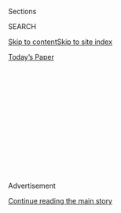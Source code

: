 <div id="app">

<div>

<div>

<div>

<div class="NYTAppHideMasthead css-1q2w90k e1suatyy0">

<div class="section css-ui9rw0 e1suatyy2">

<div class="css-eph4ug er09x8g0">

<div class="css-6n7j50">

</div>

<span class="css-1dv1kvn">Sections</span>

<div class="css-10488qs">

<span class="css-1dv1kvn">SEARCH</span>

</div>

[Skip to content](#site-content)[Skip to site
index](#site-index)

</div>

<div class="css-10698na e1huz5gh0">

</div>

</div>

<div id="masthead-bar-one" class="section hasLinks css-15hmgas e1csuq9d3">

<div class="css-uqyvli e1csuq9d0">

</div>

<div class="css-1uqjmks e1csuq9d1">

</div>

<div class="css-9e9ivx">

[](https://myaccount.nytimes.com/auth/login?response_type=cookie&client_id=vi)

</div>

<div class="css-1bvtpon e1csuq9d2">

[Today’s
Paper](https://www.nytimes.com/section/todayspaper)

</div>

</div>

</div>

</div>

<div data-aria-hidden="false">

<div id="site-content" data-role="main">

<div>

<div class="css-1aor85t" style="opacity:0.000000001;z-index:-1;visibility:hidden">

<div class="css-1hqnpie">

<div class="css-epjblv">

<span class="css-17xtcya">[DealBook](/section/business/dealbook)</span><span class="css-x15j1o">|</span><span class="css-fwqvlz">Goldman
Sachs to Extend Its Reach in Trump
Administration</span>

</div>

<div class="css-k008qs">

<div class="css-1iwv8en">

<span class="css-18z7m18"></span>

<div>

</div>

</div>

<span class="css-1n6z4y">https://nyti.ms/2h6MSZY</span>

<div class="css-1705lsu">

<div class="css-4xjgmj">

<div class="css-4skfbu" data-role="toolbar" data-aria-label="Social Media Share buttons, Save button, and Comments Panel with current comment count" data-testid="share-tools">

  - 
  - 
  - 
  - 
    
    <div class="css-6n7j50">
    
    </div>

  - 

</div>

</div>

</div>

</div>

</div>

</div>

<div class="css-13pd83m">

</div>

<div id="top-wrapper" class="css-1sy8kpn">

<div id="top-slug" class="css-l9onyx">

Advertisement

</div>

[Continue reading the main
story](#after-top)

<div class="ad top-wrapper" style="text-align:center;height:100%;display:block;min-height:250px">

<div id="top" class="place-ad" data-position="top" data-size-key="top">

</div>

</div>

<div id="after-top">

</div>

</div>

<div id="sponsor-wrapper" class="css-1hyfx7x">

<div id="sponsor-slug" class="css-19vbshk">

Supported by

</div>

[Continue reading the main
story](#after-sponsor)

<div id="sponsor" class="ad sponsor-wrapper" style="text-align:center;height:100%;display:block">

</div>

<div id="after-sponsor">

</div>

</div>

<div class="css-v5btjw etb61u70">

<div class="css-h03alg etb61u71">

DealBook Business and Policy

</div>

</div>

<div class="css-1vkm6nb ehdk2mb0">

# Goldman Sachs to Extend Its Reach in Trump Administration

</div>

<div class="css-79elbk" data-testid="photoviewer-wrapper">

<div class="css-z3e15g" data-testid="photoviewer-wrapper-hidden">

</div>

<div class="css-1a48zt4 ehw59r15" data-testid="photoviewer-children">

![<span class="css-16f3y1r e13ogyst0" data-aria-hidden="true">Gary D.
Cohn, the president of Goldman Sachs, is expected to be named director
of the National Economic Council, which oversees economic policy in the
White
House.</span><span class="css-cnj6d5 e1z0qqy90" itemprop="copyrightHolder"><span class="css-1ly73wi e1tej78p0">Credit...</span><span><span>Sam
Hodgson for The New York
Times</span></span></span>](https://static01.nyt.com/images/2016/12/10/business/10DB-GOLDMAN/10DB-GOLDMAN-articleLarge.jpg?quality=75&auto=webp&disable=upscale)

</div>

</div>

<div class="css-xt80pu e12qa4dv0">

<div class="css-18e8msd">

<div class="css-vp77d3 epjyd6m0">

<div class="css-1baulvz">

By [<span class="css-1baulvz" itemprop="name">Nathaniel
Popper</span>](http://www.nytimes.com/by/nathaniel-popper),
[<span class="css-1baulvz" itemprop="name">Michael J. de la
Merced</span>](http://www.nytimes.com/by/michael-j-de-la-merced) and
[<span class="css-1baulvz last-byline" itemprop="name">Maggie
Haberman</span>](http://www.nytimes.com/by/maggie-haberman)

</div>

</div>

  - Dec. 9,
    2016

  - 
    
    <div class="css-4xjgmj">
    
    <div class="css-d8bdto" data-role="toolbar" data-aria-label="Social Media Share buttons, Save button, and Comments Panel with current comment count" data-testid="share-tools">
    
      - 
      - 
      - 
      - 
        
        <div class="css-6n7j50">
        
        </div>
    
      - 
    
    </div>
    
    </div>

</div>

</div>

<div class="section meteredContent css-1r7ky0e" name="articleBody" itemprop="articleBody">

<div class="css-1fanzo5 StoryBodyCompanionColumn">

<div class="css-53u6y8">

Goldman Sachs’s outsize influence in Washington is about to get larger.

The longtime second-in-command at Goldman Sachs, Gary D. Cohn, is
expected to be named director of the [National Economic
Council](https://www.whitehouse.gov/administration/eop/nec), which
oversees economic policy in the White House.

Coming fast on the heels of the nomination of [Steven
Mnuchin](https://www.nytimes.com/2016/11/29/us/politics/steven-terner-mnuchin-trump-treasury-secretary.html),
a former Goldman partner, as Treasury secretary, it will mean that
economic policy under the president-elect, Donald J. Trump, will be
shaped chiefly by veterans of the Wall Street firm.

The position that Mr. Cohn is expected to take up is one that has long
been identified with Goldman and its influence in the capital.

The role was established by President Bill Clinton and given to
Goldman’s co-chairman at the time, Robert E. Rubin. Mr. Rubin’s
co-chairman, Stephen Friedman, later held the position under President
George W. Bush.

</div>

</div>

<div class="css-1fanzo5 StoryBodyCompanionColumn">

<div class="css-53u6y8">

This time, however, the selection of a Goldman insider is at odds with
statements made by Mr. Trump during the presidential campaign. He
repeatedly attacked the financial elite — and Goldman Sachs in
particular.

In a commercial that ran in the closing days of the campaign, Mr. Trump
warned about “a global power structure that is responsible for the
economic decisions that have robbed our working class, stripped our
country of its wealth and put that money into the pockets of a handful
of large corporations and political entities.” The face of Goldman’s
chief executive, Lloyd C. Blankfein — Mr. Cohn’s longtime friend and
collaborator — was among the images that flashed ominously on the
screen.

And Mr. Trump criticized both Hillary Clinton and a primary opponent,
Senator Ted Cruz, Republican of Texas, over their ties to the investment
bank. “I know the guys at Goldman Sachs,” Mr. Trump said at one primary
debate. “They have total, total control” over Mr. Cruz, he said. “Just
like they have total control over Hillary Clinton.”

Since his election, however, Mr. Trump has stocked his future cabinet
with a number of Goldman alumni, including Mr. Mnuchin, a hedge fund
manager and a former Goldman trader, and Stephen K. Bannon, a former
Goldman banker who is now Mr. Trump’s chief
strategist.

</div>

</div>

<div class="css-1sngw6j">

[](https://www.nytimes.com/interactive/2016/12/05/us/politics/trump-cabinet-insiders-outsiders-millionaires.html)

<div class="css-1eoytci">

![](https://static01.nyt.com/images/2016/12/02/us/politics/trump-cabinet-insiders-outsiders-millionaires-1480717606838/trump-cabinet-insiders-outsiders-millionaires-1480717606838-thumbLarge-v2.png)

</div>

<div class="css-1rha1bf">

## Outsiders, Insiders and Multimillionaires in Trump’s Cabinet

President-elect Donald J. Trump’s cabinet and top staff are shaping up
to be a mix of wealthy Washington outsiders, Republican insiders and
former military officers who have been critical of the Obama
administration.

</div>

</div>

<div class="css-1fanzo5 StoryBodyCompanionColumn">

<div class="css-53u6y8">

Unlike those two, Mr. Cohn is a longtime top Goldman executive who was
helping to guide the firm before and during the financial crisis.

</div>

</div>

<div class="css-1fanzo5 StoryBodyCompanionColumn">

<div class="css-53u6y8">

In Mr. Cohn, Mr. Trump is not only turning to yet another Goldman hand —
and a registered Democrat — but he is also choosing a financier whose
thinking about the economy has stood in contrast to the
president-elect’s more nationalistic views.

At a [conference in
Florida](http://openmarkets.cmegroup.com/11728/goldman-sachs-cohn-market-looking-predictability)
soon after the election, Mr. Cohn said the big problem facing the
country and the world was a “global growth issue.”

“We’re trying to solve it with domestic policy,” he said. “It’s not
going to work.”

While Mr. Trump has criticized companies that have moved their work
force overseas, Mr. Cohn has been candid about Goldman’s international
outlook: “We have a globalized work force, so when I need to go out and
hire the incremental worker, I go out and look around the world and see
where that incremental worker is available.”

Mr. Cohn, though, has agreed with Mr. Trump about the need to lighten
the regulations that have been imposed on banks like Goldman since the
financial crisis.

In [another interview at the
conference](http://video.cnbc.com/gallery/?video=3000568273&play=1),
with CNBC, Mr. Cohn said he was “cautiously optimistic” about a Trump
administration.

“We’re all giving President-elect Trump and his transition team the
benefit of the doubt,” Mr. Cohn said. “We’re all waiting to see what
happens.”

</div>

</div>

<div class="css-1fanzo5 StoryBodyCompanionColumn">

<div class="css-53u6y8">

Mr. Cohn, 56, rose through the ranks of Goldman as a trader and is known
for his gruff, no-nonsense demeanor, which could help explain his
rapport with the plain-spoken Mr. Trump.

In recent years, Mr. Cohn has been in line to take over the firm from
Mr. Blankfein, and his departure will open the door to a new crop of
candidates looking to lead the firm.

While he has been registered as a Democrat, Mr. Cohn has donated to both
political parties. He has given tens of thousands of dollars to
Democrats and Democratic campaign
committees.

</div>

</div>

<div class="css-1sngw6j">

[](https://www.nytimes.com/interactive/2016/us/politics/donald-trump-administration.html)

<div class="css-1eoytci">

![](https://static01.nyt.com/images/2016/11/11/us/politics/donald-trump-administration-1478905372015/donald-trump-administration-1478905372015-square640.jpg)

</div>

<div class="css-1rha1bf">

## Donald Trump’s Cabinet Is Complete. Here’s the Full List.

A list of appointees and nominees for top posts in the new
administration.

</div>

</div>

<div class="css-1fanzo5 StoryBodyCompanionColumn">

<div class="css-53u6y8">

Yet more important, he has become friends with Jared Kushner, Mr.
Trump’s son-in-law and close adviser.

The decision follows an extended courtship in which the Goldman
executive visited with Mr. Trump three times, most recently on Thursday.

Leaving Wall Street to take a top government post could provide a huge
financial gain for Mr. Cohn.

He would probably have to sell his Goldman holdings to avoid conflicts
of interest with his new role, which would normally generate a big tax
bill immediately. But tax regulations allow executive branch appointees
to roll the proceeds of such a sale into Treasury securities and defer
capital gains taxes.

</div>

</div>

<div class="css-1fanzo5 StoryBodyCompanionColumn">

<div class="css-53u6y8">

Mr. Cohn owned 872,712 shares in Goldman as of Nov. 14, according to
Standard & Poor’s Global Market Intelligence. As of Friday afternoon’s
stock price, that stake was worth about $209 million.

Goldman Sachs has already been a beneficiary of the coming Trump
administration. Mr. Trump has promised to push back on financial
regulations passed since the financial crisis, which have come down
particularly hard on Goldman. Since the election, shares of banks and
other financial institutions have risen sharply; Goldman’s is up 34
percent.

On Friday, Goldman’s shares edged up slightly.

Mr. Cohn grew up in the suburbs of Cleveland, the son of a real estate
developer and electrical contractor. He later attended Gilmour Academy,
a private school in the area, and then American University, though he
has often spoken of his struggles with dyslexia.

After a brief stint at U.S. Steel in his home state — to appease his
father, [Mr. Cohn said in a
speech](http://www.american.edu/media/20090510_Kogod_School_of_Business_Speaker.cfm)
— he turned to the New York Mercantile Exchange in 1983, where he
eventually turned to trading silver. He was recruited to Goldman seven
years later and became a fast-rising star at the investment bank,
following the ascent of his friend Mr. Blankfein.

In 1994, Mr. Cohn joined the vaunted partnership at Goldman, in a class
that included a number of financial luminaries: Eric M. Mindich, now a
hedge fund mogul; J. Michael Evans, formerly a top Goldman executive in
China who is now at the Alibaba Group; and Mr. Mnuchin himself.

By 2006, Mr. Cohn had become co-president and co-chief operating officer
of the firm when Mr. Blankfein took the helm as chief executive. He took
sole ownership of the No. 2 spot in 2009 and solidified his role as the
heir apparent.

Over his career, the 6-foot-3 Mr. Cohn has been known for a brusque and
intimidating presence, reportedly looming over traders at their desks.
But he has softened that approach over the years as he became more of a
financial diplomat, flying to Washington, the World Economic Forum in
Davos, Switzerland, and other centers of power.

</div>

</div>

</div>

<div>

</div>

<div>

</div>

<div>

</div>

<div>

<div id="bottom-wrapper" class="css-1ede5it">

<div id="bottom-slug" class="css-l9onyx">

Advertisement

</div>

[Continue reading the main
story](#after-bottom)

<div id="bottom" class="ad bottom-wrapper" style="text-align:center;height:100%;display:block;min-height:90px">

</div>

<div id="after-bottom">

</div>

</div>

</div>

</div>

</div>

## Site Index

<div>

</div>

## Site Information Navigation

  - [© <span>2020</span> <span>The New York Times
    Company</span>](https://help.nytimes.com/hc/en-us/articles/115014792127-Copyright-notice)

<!-- end list -->

  - [NYTCo](https://www.nytco.com/)
  - [Contact
    Us](https://help.nytimes.com/hc/en-us/articles/115015385887-Contact-Us)
  - [Work with us](https://www.nytco.com/careers/)
  - [Advertise](https://nytmediakit.com/)
  - [T Brand Studio](http://www.tbrandstudio.com/)
  - [Your Ad
    Choices](https://www.nytimes.com/privacy/cookie-policy#how-do-i-manage-trackers)
  - [Privacy](https://www.nytimes.com/privacy)
  - [Terms of
    Service](https://help.nytimes.com/hc/en-us/articles/115014893428-Terms-of-service)
  - [Terms of
    Sale](https://help.nytimes.com/hc/en-us/articles/115014893968-Terms-of-sale)
  - [Site
    Map](https://spiderbites.nytimes.com)
  - [Help](https://help.nytimes.com/hc/en-us)
  - [Subscriptions](https://www.nytimes.com/subscription?campaignId=37WXW)

</div>

</div>

</div>

</div>

